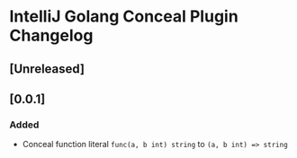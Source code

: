 <!-- Keep a Changelog guide -> https://keepachangelog.com -->

# IntelliJ Golang Conceal Plugin Changelog

## [Unreleased]

## [0.0.1]
### Added
- Conceal function literal `func(a, b int) string` to `(a, b int) => string`